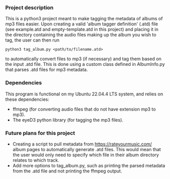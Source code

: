 ### Project description
This is a python3 project meant to make tagging the metadata of albums of mp3 files easier. Upon creating a valid 'album tagger definition' (.atd) file (see example.atd and empty-template.atd in this project) and placing it in the directory containing the audio files making up the album you wish to tag, the user can then run
```
python3 tag_album.py <path/to/filename.atd>
```
to automatically convert files to mp3 (if necessary) and tag them based on the input .atd file. This is done using a custom class defined in AlbumInfo.py that parses .atd files for mp3 metadata.

### Dependencies
This program is functional on my Ubuntu 22.04.4 LTS system, and relies on these dependencies:
- ffmpeg (for converting audio files that do not have extension mp3 to mp3).
- The eyeD3 python library (for tagging the mp3 files).

### Future plans for this project
- Creating a script to pull metadata from https://rateyourmusic.com/ album pages to automatically generate .atd files. This would mean that the user would only need to specify which file in their album directory relates to which track.
- Add more options to tag_album.py, such as printing the parsed metadata from the .atd file and not printing the ffmpeg output.
